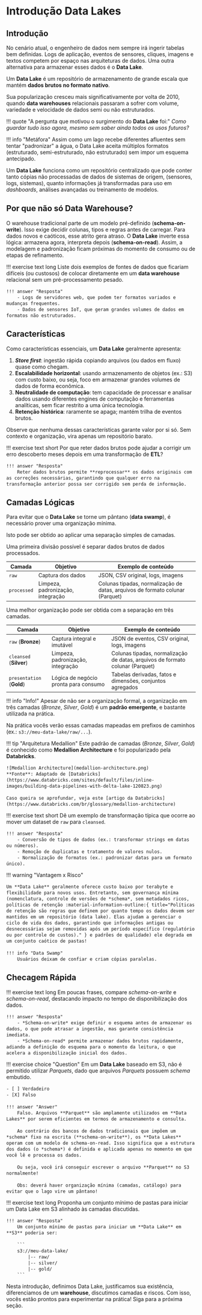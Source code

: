 # Introdução Data Lakes

## Introdução

No cenário atual, o engenheiro de dados nem sempre irá ingerir tabelas bem definidas. Logs de aplicação, eventos de sensores, cliques, imagens e textos competem por espaço nas arquiteturas de dados. Uma outra alternativa para armazenar esses dados é o **Data Lake**.

Um **Data Lake** é um repositório de armazenamento de grande escala que mantém **dados brutos no formato nativo**.

Sua popularização cresceu mais significativamente por volta de 2010, quando **data warehouses** relacionais passaram a sofrer com volume, variedade e velocidade de dados semi ou não estruturados.

!!! quote "A pergunta que motivou o surgimento do **Data Lake** foi:"
	*Como guardar tudo isso agora, mesmo sem saber ainda todos os usos futuros?*

!!! info "Metáfora"
	Assim como um lago recebe diferentes afluentes sem tentar "padronizar" a água, o Data Lake aceita múltiplos formatos (estruturado, semi-estruturado, não estruturado) sem impor um esquema antecipado.

Um **Data Lake** funciona como um repositório centralizado que pode conter tanto cópias não processadas de dados de sistemas de origem, (sensores, logs, sistemas), quanto informações já transformadas para uso em *dashboards*, análises avançadas ou treinamento de modelos.

## Por que não só Data Warehouse?

O warehouse tradicional parte de um modelo pré-definido (**schema-on-write**). Isso exige decidir colunas, tipos e regras antes de carregar. Para dados novos e caóticos, esse atrito gera atraso. O **Data Lake** inverte essa lógica: armazena agora, interpreta depois (**schema-on-read**). Assim, a modelagem e padronização ficam próximas do momento de consumo ou de etapas de refinamento.

!!! exercise text long
	Liste dois exemplos de fontes de dados que ficariam difíceis (ou custosos) de colocar diretamente em um **data warehouse** relacional sem um pré-processamento pesado.

	!!! answer "Resposta"
		- Logs de servidores web, que podem ter formatos variados e mudanças frequentes.
		- Dados de sensores IoT, que geram grandes volumes de dados em formatos não estruturados.

## Características

Como características essenciais, um **Data Lake** geralmente apresenta:

1. ***Store first***: ingestão rápida copiando arquivos (ou dados em fluxo) quase como chegam.
2. **Escalabilidade horizontal**: usando armazenamento de objetos (ex.: S3) com custo baixo, ou seja, foco em armazenar grandes volumes de dados de forma econômica.
3. **Neutralidade de computação**: tem capacidade de processar e analisar dados usando diferentes engines de computação e ferramentas analíticas, sem ficar restrito a uma única tecnologia.
4. **Retenção histórica**: raramente se apaga; mantém trilha de eventos brutos.

Observe que nenhuma dessas características garante valor por si só. Sem contexto e organização, vira apenas um repositório barato.

!!! exercise text short
	Por que reter dados brutos pode ajudar a corrigir um erro descoberto meses depois em uma transformação de **ETL**?

	!!! answer "Resposta"
		Reter dados brutos permite **reprocessar** os dados originais com as correções necessárias, garantindo que qualquer erro na transformação anterior possa ser corrigido sem perda de informação.

## Camadas Lógicas

Para evitar que o **Data Lake** se torne um pântano (**data swamp**), é necessário prover uma organização mínima.

Isto pode ser obtido ao aplicar uma separação simples de camadas.

Uma primeira divisão possível é separar dados brutos de dados processados.

| Camada | Objetivo | Exemplo de conteúdo |
| ------ | -------- | ------------------- |
| `raw`  | Captura dos dados | JSON, CSV original, logs, imagens |
| `processed` | Limpeza, padronização, integração | Colunas tipadas, normalização de datas, arquivos de formato colunar (Parquet) |

Uma melhor organização pode ser obtida com a separação em três camadas.

| Camada | Objetivo | Exemplo de conteúdo |
| ------ | -------- | ------------------- |
| `raw` (**Bronze**) | Captura integral e imutável | JSON de eventos, CSV original, logs, imagens |
| `cleansed` (**Silver**) | Limpeza, padronização, integração | Colunas tipadas, normalização de datas, arquivos de formato colunar (Parquet) |
| `presentation` (**Gold**) | Lógica de negócio pronta para consumo | Tabelas derivadas, fatos e dimensões, conjuntos agregados |

!!! info "Info!"
	Apesar de não ser a organização formal, a organização em três camadas (*Bronze*, *Silver*, *Gold*) é um **padrão emergente**, e bastante utilizada na prática.

Na prática vocês verão essas camadas mapeadas em prefixos de caminhos (ex.: `s3://meu-data-lake/raw/...`).

!!! tip "Arquitetura Medallion"
	Este padrão de camadas (*Bronze*, *Silver*, *Gold*) é conhecido como **Medallion Architecture** e foi popularizado pela **Databricks**.

	![Medallion Architecture](medallion-architecture.png)
	**Fonte**: Adaptado de [Databricks](https://www.databricks.com/sites/default/files/inline-images/building-data-pipelines-with-delta-lake-120823.png)

	Caso queira se aprofundar, veja este [artigo da Databricks](https://www.databricks.com/br/glossary/medallion-architecture)

!!! exercise text short
	Dê um exemplo de transformação típica que ocorre ao mover um dataset de `raw` para `cleansed`.

	!!! answer "Resposta"
		- Conversão de tipos de dados (ex.: transformar strings em datas ou números).
		- Remoção de duplicatas e tratamento de valores nulos.
		- Normalização de formatos (ex.: padronizar datas para um formato único).

!!! warning "Vantagem x Risco"

	Um **Data Lake** geralmente oferece custo baixo por terabyte e flexibilidade para novos usos. Entretanto, sem governança mínima (nomenclatura, controle de versões de *schema*, sem metadados ricos, políticas de retenção :material-information-outline:{ title="Políticas de retenção são regras que definem por quanto tempo os dados devem ser mantidos em um repositório (data lake). Elas ajudam a gerenciar o ciclo de vida dos dados, garantindo que informações antigas ou desnecessárias sejam removidas após um período específico (regulatório ou por controle de custos)." } e padrões de qualidade) ele degrada em um conjunto caótico de pastas!

	!!! info "Data Swamp"
		Usuários deixam de confiar e criam cópias paralelas.

## Checagem Rápida

!!! exercise text long
	Em poucas frases, compare *schema-on-write* e *schema-on-read*, destacando impacto no tempo de disponibilização dos dados.

	!!! answer "Resposta"
		- *Schema-on-write* exige definir o esquema antes de armazenar os dados, o que pode atrasar a ingestão, mas garante consistência imediata.
		- *Schema-on-read* permite armazenar dados brutos rapidamente, adiando a definição do esquema para o momento da leitura, o que acelera a disponibilização inicial dos dados.

!!! exercise choice "Question"
	Em um **Data Lake** baseado em S3, não é permitido utilizar *Parquets*, dado que arquivos *Parquets* possuem *schema* embutido.

	- [ ] Verdadeiro
	- [X] Falso

	!!! answer "Answer"
		Falso. Arquivos **Parquet** são amplamente utilizados em **Data Lakes** por serem eficientes em termos de armazenamento e consulta.

		Ao contrário dos bancos de dados tradicionais que impõem um *schema* fixo na escrita (**schema-on-write**), os **Data Lakes** operam com um modelo de schema-on-read. Isso significa que a estrutura dos dados (o *schema*) é definida e aplicada apenas no momento em que você lê e processa os dados.

		Ou seja, você irá conseguir escrever o arquivo **Parquet** no S3 normalmente!

		Obs: deverá haver organização mínima (camadas, catálogo) para evitar que o lago vire um pântano!

!!! exercise text long
	Proponha um conjunto mínimo de pastas para iniciar um Data Lake em S3 alinhado às camadas discutidas.

	!!! answer "Resposta"
		Um conjunto mínimo de pastas para iniciar um **Data Lake** em **S3** poderia ser:

		```
		s3://meu-data-lake/
			|-- raw/
			|-- silver/
			|-- gold/
		```

Nesta introdução, definimos Data Lake, justificamos sua existência, diferenciamos de um **warehouse**, discutimos camadas e riscos. Com isso, vocês estão prontos para experimentar na prática! Siga para a próxima seção.